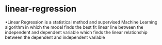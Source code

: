 # linear-regression
•Linear Regression is a statistical method and supervised Machine Learning algorithm in which the model finds the best fit linear line between the independent and dependent variable which finds the linear relationship between the dependent and independent variable
